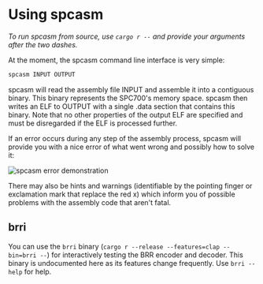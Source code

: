 # Using spcasm

*To run spcasm from source, use `cargo r --` and provide your arguments after the two dashes.*

At the moment, the spcasm command line interface is very simple:

```sh
spcasm INPUT OUTPUT
```

spcasm will read the assembly file INPUT and assemble it into a contiguous binary. This binary represents the SPC700's memory space. spcasm then writes an ELF to OUTPUT with a single .data section that contains this binary. Note that no other properties of the output ELF are specified and must be disregarded if the ELF is processed further.

If an error occurs during any step of the assembly process, spcasm will provide you with a nice error of what went wrong and possibly how to solve it:

![spcasm error demonstration](https://user-images.githubusercontent.com/28656157/164973851-d66c5fa3-8bed-43b6-b7c2-e66cc53592c6.png)

There may also be hints and warnings (identifiable by the pointing finger or exclamation mark that replace the red x) which inform you of possible problems with the assembly code that aren't fatal.

## brri

You can use the `brri` binary (`cargo r --release --features=clap --bin=brri --`) for interactively testing the BRR encoder and decoder. This binary is undocumented here as its features change frequently. Use `brri --help` for help.
